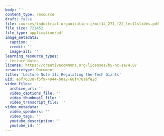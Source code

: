 ```yaml
---
body: ''
content_type: resource
draft: false
file: courses/industrial-organization-i/mit14_271_f22_lec11slides.pdf
file_size: 721452
file_type: application/pdf
image_metadata:
  caption: ''
  credit: ''
  image-alt: ''
learning_resource_types:
- Lecture Notes
license: https://creativecommons.org/licenses/by-nc-sa/4.0/
resourcetype: Document
title: 'Lecture Note 11: Regulating the Tech Giants'
uid: e6f76338-f5f9-4944-b0a2-68f478aefe2d
video_files:
  archive_url: ''
  video_captions_file: ''
  video_thumbnail_file: ''
  video_transcript_file: ''
video_metadata:
  video_speakers: ''
  video_tags: ''
  youtube_description: ''
  youtube_id: ''
---
```

